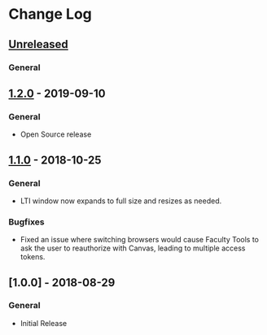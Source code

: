# Change Log

## [Unreleased]

### General

## [1.2.0] - 2019-09-10

### General

- Open Source release

## [1.1.0] - 2018-10-25

### General

- LTI window now expands to full size and resizes as needed.

### Bugfixes

- Fixed an issue where switching browsers would cause Faculty Tools to ask the
    user to reauthorize with Canvas, leading to multiple access tokens.

## [1.0.0] - 2018-08-29

### General

- Initial Release

[Unreleased]: https://github.com/ucfopen/canvasapi/compare/v1.2.0...master
[1.2.0]: https://github.com/ucfopen/canvasapi/compare/v1.1.0...v1.2.0
[1.1.0]: https://github.com/ucfopen/canvasapi/compare/v1.0.0...v1.1.0
